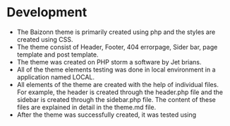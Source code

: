 # Development
- The Baizonn theme is primarily created using php and the styles are created using CSS.
- The theme consist of Header, Footer, 404 errorpage, Sider bar, page template and post template.
- The theme was created on PHP storm a software by Jet brians. 
- All of the theme elements testing was done in local environment in a application named LOCAL.
- All elements of the theme are created with the help of individual files. For example, the header is created through the header.php file and the sidebar is created through the sidebar.php file. The content of these files are explained in detail in the theme.md file.
- After the theme was successfully created, it was tested using 
